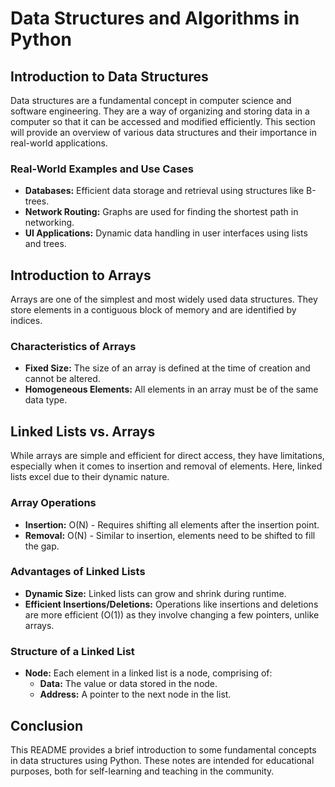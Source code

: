
# Data Structures and Algorithms in Python

## Introduction to Data Structures
Data structures are a fundamental concept in computer science and software engineering. They are a way of organizing and storing data in a computer so that it can be accessed and modified efficiently. This section will provide an overview of various data structures and their importance in real-world applications.

### Real-World Examples and Use Cases
- **Databases:** Efficient data storage and retrieval using structures like B-trees.
- **Network Routing:** Graphs are used for finding the shortest path in networking.
- **UI Applications:** Dynamic data handling in user interfaces using lists and trees.

## Introduction to Arrays
Arrays are one of the simplest and most widely used data structures. They store elements in a contiguous block of memory and are identified by indices.

### Characteristics of Arrays
- **Fixed Size:** The size of an array is defined at the time of creation and cannot be altered.
- **Homogeneous Elements:** All elements in an array must be of the same data type.

## Linked Lists vs. Arrays
While arrays are simple and efficient for direct access, they have limitations, especially when it comes to insertion and removal of elements. Here, linked lists excel due to their dynamic nature.

### Array Operations
- **Insertion:** O(N) - Requires shifting all elements after the insertion point.
- **Removal:** O(N) - Similar to insertion, elements need to be shifted to fill the gap.

### Advantages of Linked Lists
- **Dynamic Size:** Linked lists can grow and shrink during runtime.
- **Efficient Insertions/Deletions:** Operations like insertions and deletions are more efficient (O(1)) as they involve changing a few pointers, unlike arrays.

### Structure of a Linked List
- **Node:** Each element in a linked list is a node, comprising of:
  - **Data:** The value or data stored in the node.
  - **Address:** A pointer to the next node in the list.

## Conclusion
This README provides a brief introduction to some fundamental concepts in data structures using Python. These notes are intended for educational purposes, both for self-learning and teaching in the community.
